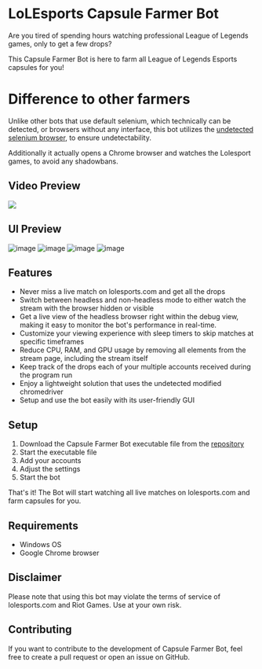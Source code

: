# LoLEsports Capsule Farmer Bot

Are you tired of spending hours watching professional League of Legends games, only to get a few drops? 

This Capsule Farmer Bot is here to farm all League of Legends Esports capsules for you!

# Difference to other farmers

Unlike other bots that use default selenium, which technically can be detected, or browsers without any interface, this bot utilizes the [undetected selenium browser](https://github.com/ultrafunkamsterdam/undetected-chromedriver), to ensure undetectability. 

Additionally it actually opens a Chrome browser and watches the Lolesport games, to avoid any shadowbans.

## Video Preview
[![](https://markdown-videos.deta.dev/youtube/Lra3KV_svn8)](https://youtu.be/Lra3KV_svn8)

## UI Preview
![image](https://user-images.githubusercontent.com/45830921/233509387-2c91c252-7b6b-4cc5-bdcb-274ec8010a12.png)
![image](https://user-images.githubusercontent.com/45830921/233509425-23bb0b85-3d20-4adf-b5ae-e37b84969006.png)
![image](https://user-images.githubusercontent.com/45830921/233509440-48beeaa7-37e2-42d7-ae94-c18399ba6773.png)
![image](https://user-images.githubusercontent.com/45830921/233509649-bbb43857-1aec-4a49-bcb4-ced31c664800.png)


## Features

* Never miss a live match on lolesports.com and get all the drops
* Switch between headless and non-headless mode to either watch the stream with the browser hidden or visible
* Get a live view of the headless browser right within the debug view, making it easy to monitor the bot's performance in real-time.
* Customize your viewing experience with sleep timers to skip matches at specific timeframes
* Reduce CPU, RAM, and GPU usage by removing all elements from the stream page, including the stream itself
* Keep track of the drops each of your multiple accounts received during the program run
* Enjoy a lightweight solution that uses the undetected modified chromedriver
* Setup and use the bot easily with its user-friendly GUI


## Setup

1. Download the Capsule Farmer Bot executable file from the [repository](https://github.com/Baseult/LoLEsportsCapsuleFarmer/releases/tag/release)
2. Start the executable file
3. Add your accounts
4. Adjust the settings
5. Start the bot

That's it! The Bot will start watching all live matches on lolesports.com and farm capsules for you.

## Requirements

* Windows OS
* Google Chrome browser

## Disclaimer

Please note that using this bot may violate the terms of service of lolesports.com and Riot Games. Use at your own risk.

## Contributing

If you want to contribute to the development of Capsule Farmer Bot, feel free to create a pull request or open an issue on GitHub.
